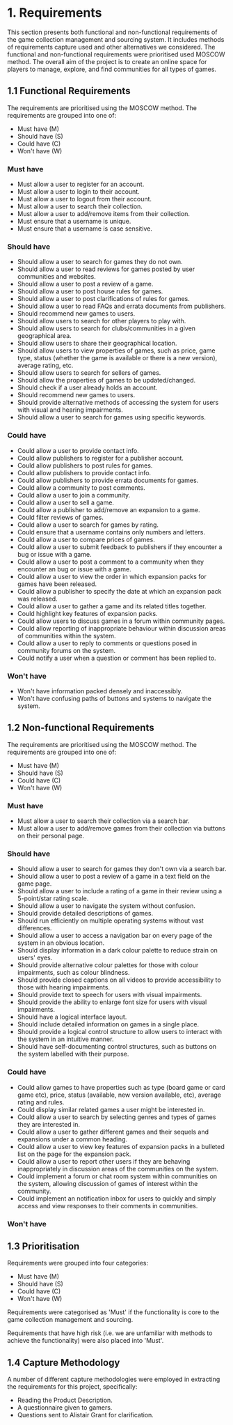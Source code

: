 # 1. Requirements
This section presents both functional and non-functional requirements of the game collection management and sourcing system. It includes methods of requirements capture used and other alternatives we considered. The functional and non-functional requirements were prioritised used MOSCOW method. The overall aim of the project is to create an online space for players to manage, explore, and find communities for all types of games.

## 1.1 Functional Requirements 
The requirements are prioritised using the MOSCOW method. 
The requirements are grouped into one of:
* Must have (M)
* Should have (S)
* Could have (C) 
* Won't have (W)

### Must have
* Must allow a user to register for an account.
* Must allow a user to login to their account.
* Must allow a user to logout from their account.
* Must allow a user to search their collection.
* Must allow a user to add/remove items from their collection.
* Must ensure that a username is unique.
* Must ensure that a username is case sensitive.

### Should have
* Should allow a user to search for games they do not own.
* Should allow a user to read reviews for games posted by user communities and websites.
* Should allow a user to post a review of a game.
* Should allow a user to post house rules for games.
* Should allow a user to post clarifications of rules for games.
* Should allow a user to read FAQs and errata documents from publishers.
* Should recommend new games to users.
* Should allow users to search for other players to play with.
* Should allow users to search for clubs/communities in a given geographical area.
* Should allow users to share their geographical location.
* Should allow users to view properties of games, such as price, game type, status (whether the game is available or there is a new version), average rating, etc.
* Should allow users to search for sellers of games.
* Should allow the properties of games to be updated/changed.
* Should check if a user already holds an account.
* Should recommend new games to users.
* Should provide alternative methods of accessing the system for users with visual and hearing impairments.
* Should allow a user to search for games using specific keywords.

### Could have
* Could allow a user to provide contact info.
* Could allow publishers to register for a publisher account.
* Could allow publishers to post rules for games.
* Could allow publishers to provide contact info.
* Could allow publishers to provide errata documents for games.
* Could allow a community to post comments.
* Could allow a user to join a community.
* Could allow a user to sell a game.
* Could allow a publisher to add/remove an expansion to a game.
* Could filter reviews of games.
* Could allow a user to search for games by rating.
* Could ensure that a username contains only numbers and letters.
* Could allow a user to compare prices of games.
* Could allow a user to submit feedback to publishers if they encounter a bug or issue with a game.
* Could allow a user to post a comment to a community when they encounter an bug or issue with a game.
* Could allow a user to view the order in which expansion packs for games have been released.
* Could allow a publisher to specify the date at which an expansion pack was released.
* Could allow a user to gather a game and its related titles together.
* Could highlight key features of expansion packs.
* Could allow users to discuss games in a forum within community pages.
* Could allow reporting of inappropriate behaviour within discussion areas of communities within the system.
* Could allow a user to reply to comments or questions posed in community forums on the system.
* Could notify a user when a question or comment has been replied to.

### Won't have
* Won't have information packed densely and inaccessibly.
* Won't have confusing paths of buttons and systems to navigate the system.

## 1.2 Non-functional Requirements 
The requirements are prioritised using the MOSCOW method. 
The requirements are grouped into one of:
* Must have (M)
* Should have (S)
* Could have (C) 
* Won't have (W)

### Must have
* Must allow a user to search their collection via a search bar.
* Must allow a user to add/remove games from their collection via buttons on their personal page.


### Should have
* Should allow a user to search for games they don't own via a search bar.
* Should allow a user to post a review of a game in a text field on the game page.
* Should allow a user to include a rating of a game in their review using a 5-point/star rating scale.
* Should allow a user to navigate the system without confusion.
* Should provide detailed descriptions of games.
* Should run efficiently on multiple operating systems without vast differences.
* Should allow a user to access a navigation bar on every page of the system in an obvious location.
* Should display information in a dark colour palette to reduce strain on users' eyes.
* Should provide alternative colour palettes for those with colour impairments, such as colour blindness.
* Should provide closed captions on all videos to provide accessibility to those with hearing impairments.
* Should provide text to speech for users with visual impairments.
* Should provide the ability to enlarge font size for users with visual impairments.
* Should have a logical interface layout.
* Should include detailed information on games in a single place.
* Should provide a logical control structure to allow users to interact with the system in an intuitive manner.
* Should have self-documenting control structures, such as buttons on the system labelled with their purpose.

### Could have
* Could allow games to have properties such as type (board game or card game etc), price, status (available, new version available, etc), average rating and rules.
* Could display similar related games a user might be interested in.
* Could allow a user to search by selecting genres and types of games they are interested in.
* Could allow a user to gather different games and their sequels and expansions under a common heading.
* Could allow a user to view key features of expansion packs in a bulleted list on the page for the expansion pack.
* Could allow a user to report other users if they are behaving inappropriately in discussion areas of the communities on the system.
* Could implement a forum or chat room system within communities on the system, allowing discussion of games of interest within the community.
* Could implement an notification inbox for users to quickly and simply access and view responses to their comments in communities.

### Won't have


## 1.3 Prioritisation 
Requirements were grouped into four categories: 
* Must have (M)
* Should have (S)
* Could have (C) 
* Won't have (W) 

Requirements were categorised as 'Must' if the functionality is core to the game collection management and sourcing.

Requirements that have high risk (i.e. we are unfamiliar with methods to achieve the functionality) were also placed into 'Must'. 

## 1.4 Capture Methodology 
A number of different capture methodologies were employed in extracting the requirements for this project, specifically:
* Reading the Product Description.
* A questionnaire given to gamers.
* Questions sent to Alistair Grant for clarification.